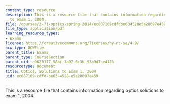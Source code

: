 ```yaml
---
content_type: resource
description: This is a resource file that contains information regarding optics solutions
  to exam 1, 2004.
file: /courses/2-71-optics-spring-2014/ec087169cdfdbe634528e5a28697e459_MIT2_71S14_f04_quiz1_sols.pdf
file_type: application/pdf
learning_resource_types:
- Exams
license: https://creativecommons.org/licenses/by-nc-sa/4.0/
ocw_type: OCWFile
parent_title: Exams
parent_type: CourseSection
parent_uid: e9623177-98af-3a97-6c3b-93b9d7ce4183
resourcetype: Document
title: Optics, Solutions to Exam 1, 2004
uid: ec087169-cdfd-be63-4528-e5a28697e459
---
```

This is a resource file that contains information regarding optics solutions to exam 1, 2004.